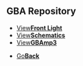 
## GBA Repository
<threebutton>
<ul>
            <li><a href="./ags-001-screen-light-assembly-into-og-gba-mod.368171/">View<strong>Front Light</strong></a></li>
            <li><a href="./schematics/">View<strong>Schematics</strong></a></li>
            <li><a href="./gbamp3/index.html">View<strong>GBAmp3</strong></a></li>
          </ul>
</threebutton>
<onebutton>
<ul>
            <li><a href="../">Go<strong>Back</strong></a></li>
          </ul>
</onebutton>

